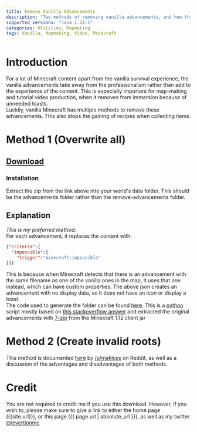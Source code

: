 ```yaml
---
title: Remove Vanilla Advancements
description: "Two methods of removing vanilla advancements, and how this works"
supported_versions: "Java 1.12.1"
categories: Utilities, Mapmaking
tags: Vanilla, Mapmaking, Video, Minecraft
---
```

# Introduction  
For a lot of Minecraft content apart from the vanilla survival experience, the vanilla advancements take away from the professionalism rather than add to the experience of the content. This is especially important for map-making and tutorial video production, when it removes from immersion because of unneeded toasts.  
Luckily, vanilla Minecraft has multiple methods to remove these advancements. This also stops the gaining of recipes when collecting items.   
# Method 1 (Overwrite all)
## [Download](https://github.com/Levertion/remove-advancements/releases/download/Overwite-allv1.1/remove-advancements.zip)    
### Installation  
Extract the zip from the link above into your world's data folder. This should be the advancements folder rather than the remove-advancements folder.  
## Explanation
*This is my preferred method:*  
For each advancement, it replaces the content with:  
```json
{"criteria":{
  "impossible":{
    "trigger":"minecraft:impossible"
}}}
```
This is because when Minecraft detects that there is an advancement with the same filename as one of the vanilla ones in the map, it uses that one instead, which can have custom properties. The above json creates an advancement with no display data, so it does not have an icon or display a toast.  
The code used to generate the folder can be found [here](https://github.com/Levertion/remove-advancements/blob/overwrite-all/noadvancements.py). This is a [python](https://www.python.org/) script mostly based on [this stackoverflow answer](https://stackoverflow.com/a/19308592) and extracted the original advancements with [7-zip](http://www.7-zip.org/) from the Minecraft 1.12 client jar  
# Method 2 (Create invalid roots)
This method is documented [here](https://www.reddit.com/r/MinecraftCommands/comments/6fvcdj/empty_advancements/dim8lq2/?st=j6qkunj1&sh=b85d431d) by [/u/makluss](https://www.reddit.com/user/Mlakuss) on Reddit, as well as a discussion of the advantages and disadvantages of both methods.  
# Credit  
You are not required to credit me if you use this download. However, if you wish to, please make sure to give a link to either the home page ({{site.url}}), or this page ({{ page.url | absolute_url }}), as well as my twitter [@levertionmc](https://twitter.com/LevertionMC)
